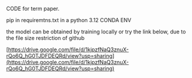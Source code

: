 CODE for term paper.

pip in requiremtns.txt in a python 3.12 CONDA ENV

the model can be obtained by training locally or try the link below, due to the file size restriction of github

[https://drive.google.com/file/d/1kjpzfNaQ3znuX-rQo6Q_hG0TJDFDEQRd/view?usp=sharing](https://drive.google.com/file/d/1kjpzfNaQ3znuX-rQo6Q_hG0TJDFDEQRd/view?usp=sharing)
